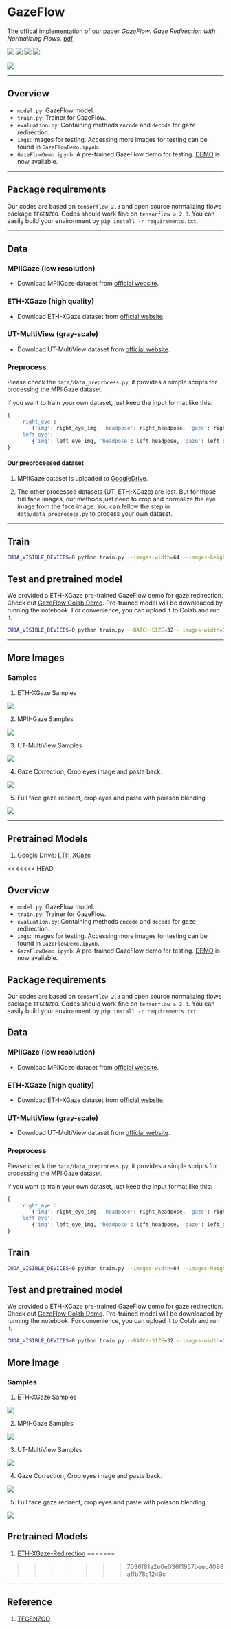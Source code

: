# GazeFlow
The offical implementation of our paper *GazeFlow: Gaze Redirection with Normalizing Flows.* [pdf](./assets/GazeFlow.pdf)

<!-- ![](https://demo-1251505139.cos.ap-beijing-1.myqcloud.com/images/1_s.gif)
![](https://demo-1251505139.cos.ap-beijing-1.myqcloud.com/images/2_s.gif)
![](https://demo-1251505139.cos.ap-beijing-1.myqcloud.com/images/3_s.gif)
![](https://demo-1251505139.cos.ap-beijing-1.myqcloud.com/images/4_s.gif) -->

![](_assets/1_s.gif)
![](_assets/2_s.gif)
![](_assets/3_s.gif)
![](_assets/4_s.gif)


![](https://demo-1251505139.cos.ap-beijing-1.myqcloud.com/images/model_forward.png)

---

## Overview

- `model.py`: GazeFlow model.
- `train.py`: Trainer for GazeFlow.
- `evaluation.py`: Containing methods `encode` and `decode` for gaze redirection.
- `imgs`: Images for testing. Accessing more images for testing can be found in `GazeFlowDemo.ipynb`.
- `GazeFlowDemo.ipynb`: A pre-trained GazeFlow demo for testing. [DEMO](https://github.com/ackness/GazeFlow_demo) is now available.

---

## Package requirements

Our codes are based on `tensorflow 2.3` and open source normalizing flows package `TFGENZOO`. Codes should work fine on `tensorflow ≥ 2.3`. 
You can easily build your environment by ` pip install -r requirements.txt `.

---

## Data

### MPIIGaze (low resolution)

- Download MPIIGaze dataset from [official website](https://www.mpi-inf.mpg.de/departments/computer-vision-and-machine-learning/research/gaze-based-human-computer-interaction/appearance-based-gaze-estimation-in-the-wild).


### ETH-XGaze (high quality)

- Download ETH-XGaze dataset from [official website](https://ait.ethz.ch/projects/2020/ETH-XGaze/).


### UT-MultiView (gray-scale)

- Download UT-MultiView dataset from [official website](https://www.ut-vision.org/datasets/).


### Preprocess

Please check the `data/data_preprocess.py`, it provides a simple scripts for processing the MPIIGaze dataset.

If you want to train your own dataset, just keep the input format like this:

```python
{
    'right_eye': 
        {'img': right_eye_img, 'headpose': right_headpose, 'gaze': right_gaze},
    'left_eye': 
        {'img': left_eye_img, 'headpose': left_headpose, 'gaze': left_gaze},
}
```

#### Our preprocessed dataset

1. MPIIGaze dataset is uploaded to [GoogleDrive](https://drive.google.com/file/d/1EhxrEmu-Kn1rECmJxtm0JlfCqtDGz4sa/view?usp=sharing).

2. The other processed datasets (UT, ETH-XGaze) are lost. But for those full face images, our methods just need to crop and normalize the eye image from the face image. You can fellow the step in `data/data_preprocess.py` to process your own dataset.

---

## Train

```bash
CUDA_VISIBLE_DEVICES=0 python train.py --images-width=64 --images-height=32 --K=18 --L=3 --datapath=/your_path_to_preprocess_data/xgaze_64x32.tfrecords
```

## Test and pretrained model

We provided a ETH-XGaze pre-trained GazeFlow demo for gaze redirection. Check out [GazeFlow Colab Demo](https://colab.research.google.com/drive/1TALhnvy6CuyzpC29mS8CShZH3mpV8AAG?usp=sharing). Pre-trained model will be downloaded by running the notebook. For convenience, you can upload it to Colab and run it.

```bash
CUDA_VISIBLE_DEVICES=0 python train.py --BATCH-SIZE=32 --images-width=128 --images-height=128 --K=18 --L=5 --condition-shape=4 --total-take=34000 --datapath=/path_to_your_preprocessed_data/mpiiface.tfrecords
```

---

## More Images

### Samples

1. ETH-XGaze Samples

![](_assets/ethxgaze_samples.png)

2. MPII-Gaze Samples

![](_assets/mpii_samples.png)

3. UT-MultiView Samples

![](_assets/ut_samples.png)

4. Gaze Correction, Crop eyes image and paste back.

![](_assets/eth-gaze-correction.png)

5. Full face gaze redirect, crop eyes and paste with poisson blending

![](_assets/eth-xgaze-full-face-edit.png)

---

## Pretrained Models

1. Google Drive: [ETH-XGaze](https://drive.google.com/file/d/12eYcS4kVXVjF3gJdtWx7LFKvmQ_6Tspp/view?usp=sharing)

<<<<<<< HEAD
## Overview

- `model.py`: GazeFlow model.
- `train.py`: Trainer for GazeFlow.
- `evaluation.py`: Containing methods `encode` and `decode` for gaze redirection.
- `imgs`: Images for testing. Accessing more images for testing can be found in `GazeFlowDemo.ipynb`.
- `GazeFlowDemo.ipynb`: A pre-trained GazeFlow demo for testing. [DEMO](https://github.com/ackness/GazeFlow_demo) is now available.

## Package requirements

Our codes are based on `tensorflow 2.3` and open source normalizing flows package `TFGENZOO`. Codes should work fine on `tensorflow ≥ 2.3`. 
You can easily build your environment by ` pip install -r requirements.txt `.

## Data

### MPIIGaze (low resolution)

- Download MPIIGaze dataset from [official website](https://www.mpi-inf.mpg.de/departments/computer-vision-and-machine-learning/research/gaze-based-human-computer-interaction/appearance-based-gaze-estimation-in-the-wild).


### ETH-XGaze (high quality)

- Download ETH-XGaze dataset from [official website](https://ait.ethz.ch/projects/2020/ETH-XGaze/).


### UT-MultiView (gray-scale)

- Download UT-MultiView dataset from [official website](https://www.ut-vision.org/datasets/).


### Preprocess

Please check the `data/data_preprocess.py`, it provides a simple scripts for processing the MPIIGaze dataset.

If you want to train your own dataset, just keep the input format like this:

```python
{
    'right_eye': 
        {'img': right_eye_img, 'headpose': right_headpose, 'gaze': right_gaze},
    'left_eye': 
        {'img': left_eye_img, 'headpose': left_headpose, 'gaze': left_gaze},
}
```

## Train

```bash
CUDA_VISIBLE_DEVICES=0 python train.py --images-width=64 --images-height=32 --K=18 --L=3 --datapath=/your_path_to_preprocess_data/xgaze_64x32.tfrecords
```

## Test and pretrained model

We provided a ETH-XGaze pre-trained GazeFlow demo for gaze redirection. Check out [GazeFlow Colab Demo](https://colab.research.google.com/drive/1TALhnvy6CuyzpC29mS8CShZH3mpV8AAG?usp=sharing). Pre-trained model will be downloaded by running the notebook. For convenience, you can upload it to Colab and run it.

```bash
CUDA_VISIBLE_DEVICES=0 python train.py --BATCH-SIZE=32 --images-width=128 --images-height=128 --K=18 --L=5 --condition-shape=4 --total-take=34000 --datapath=/path_to_your_preprocessed_data/mpiiface.tfrecords
```

## More Image

### Samples

1. ETH-XGaze Samples

![](_assets/ethxgaze_samples.png)

2. MPII-Gaze Samples

![](_assets/mpii_samples.png)

3. UT-MultiView Samples

![](_assets/ut_samples.png)

4. Gaze Correction, Crop eyes image and paste back.

![](_assets/eth-gaze-correction.png)

5. Full face gaze redirect, crop eyes and paste with poisson blending

![](_assets/eth-xgaze-full-face-edit.png)

## Pretrained Models

1. [ETH-XGaze-Redirection](https://drive.google.com/file/d/12eYcS4kVXVjF3gJdtWx7LFKvmQ_6Tspp/view?usp=sharing)
=======
>>>>>>> 7036f81a2e0e036f1957beec4098a1fb78c1249c

---

## Reference

1. [TFGENZOO](https://github.com/MokkeMeguru/TFGENZOO)
